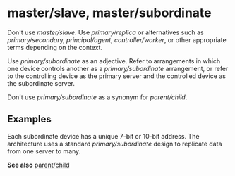 # master/slave, master/subordinate

Don't use *master/slave*. Use *primary/replica* or alternatives such as *primary/secondar*y, *principal/agent*, *controller/worker*, or other appropriate terms depending on the context.

Use *primary/subordinate* as an adjective. Refer to arrangements in which one device controls another as a *primary/subordinate* arrangement, or refer to the controlling device as the primary server and the controlled device as the subordinate server.

Don't use *primary/subordinate* as a synonym for *parent/child*.

## Examples

Each subordinate device has a unique 7-bit or 10-bit address. The architecture uses a standard *primary/subordinate* design to replicate data from one server to many.

**See also** [parent/child](../p/parent-child.md)
